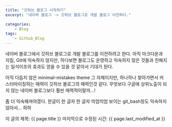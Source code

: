 ```yaml
---
title: "깃허브 블로그 시작하기"
excerpt: "네이버 블로그 -> 깃허브 블로그로 개발 블로그 이전하다."

categories:
	- Blog
tags:
	- Github_Blog
---
```


네이버 블로그에서 깃허브 블로그로 개발 블로그를 이전하려고 한다.
아직 마크다운과 지킬, Git에 익숙하지 않지만,
하다보면 블로그도 운영하고 익숙하지 않은 것들과 친해지는 일석이조의 효과도 얻을 수 있을 것 같아서 기대가 된다.

아직 다듬지 않은 minimal-mistakes theme 그 자체이지만, 
하나하나 찾아가면서 커스터마이징하는 매력이 깃허브 블로그의 매력인것 같다.
무엇보다 구글에 상위노출이 되지 않는 네이버 블로그보다 훨씬 매력적이랄까...!

좀 더 익숙해져야겠다. 한글이 한 글자 한 글자 띄엄띄엄 보이는 git_bash창도 익숙하지 않아서... 하하 

이 글의 제목: {{ page.title }}
마지막으로 수정된 시간: {{ page.last_modified_at }}
